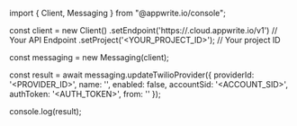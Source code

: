 import { Client, Messaging } from "@appwrite.io/console";

const client = new Client()
    .setEndpoint('https://<REGION>.cloud.appwrite.io/v1') // Your API Endpoint
    .setProject('<YOUR_PROJECT_ID>'); // Your project ID

const messaging = new Messaging(client);

const result = await messaging.updateTwilioProvider({
    providerId: '<PROVIDER_ID>',
    name: '<NAME>',
    enabled: false,
    accountSid: '<ACCOUNT_SID>',
    authToken: '<AUTH_TOKEN>',
    from: '<FROM>'
});

console.log(result);
